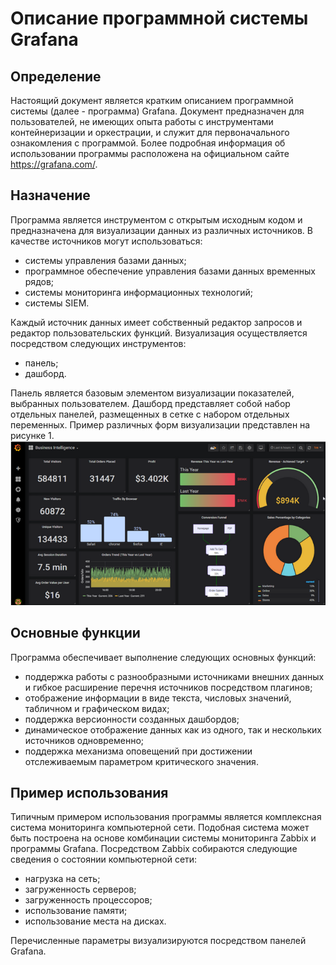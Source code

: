 # Описание программной системы Grafana

## Определение
Настоящий документ является кратким описанием программной системы (далее - программа) Grafana.
Документ предназначен для пользователей, не имеющих опыта работы с инструментами контейнеризации и оркестрации, и служит для первоначального ознакомления с программой.
Более подробная информация об использовании программы расположена на официальном сайте <https://grafana.com/>. 

## Назначение
Программа является инструментом с открытым исходным кодом и предназначена для визуализации данных из различных источников.
В качестве источников могут использоваться:
- системы управления базами данных;
- программное обеспечение управления базами данных временных рядов;
- системы мониторинга информационных технологий;
- системы SIEM.

Каждый источник данных имеет собственный редактор запросов и редактор пользовательских функций.
Визуализация осуществляется посредством следующих инструментов:
- панель;
- дашборд.

Панель является базовым элементом визуализации показателей, выбранных пользователем.
Дашборд представляет собой набор отдельных панелей, размещенных в сетке с набором отдельных переменных.
Пример различных форм визуализации представлен на рисунке 1.
![Рисунок 1 -  Примеры форм визуализации, предоставляемых Grafana](/images_Grafana/img_graphics.png)

## Основные функции
Программа обеспечивает выполнение следующих основных функций:
- поддержка работы с разнообразными источниками внешних данных и гибкое расширение перечня источников посредством плагинов;
- отображение информации в виде текста, числовых значений, табличном и графическом видах;
- поддержка версионности созданных дашбордов;
- динамическое отображение данных как из одного, так и нескольких источников одновременно;
- поддержка механизма оповещений при достижении отслеживаемым параметром критического значения.

## Пример использования
Типичным примером использования программы является комплексная система мониторинга компьютерной сети.
Подобная система может быть построена на основе комбинации системы мониторинга Zabbix и программы Grafana.
Посредством Zabbix собираются следующие сведения о состоянии компьютерной сети:
- нагрузка на сеть;
- загруженность серверов;
- загруженность процессоров;
- использование памяти;
- использование места на дисках.

Перечисленные параметры визуализируются посредством панелей Grafana.




